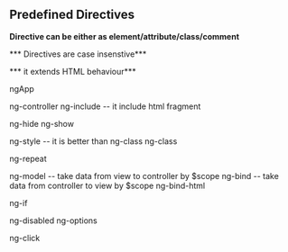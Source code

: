 
## Predefined Directives

 **Directive can be either as element/attribute/class/comment**

 *** Directives are case insenstive***

 *** it extends HTML behaviour***


ngApp

ng-controller
ng-include -- it include html fragment

ng-hide
ng-show

ng-style -- it is better than ng-class
ng-class

ng-repeat

ng-model -- take data from view to controller by $scope
ng-bind  -- take data from controller to view by $scope
ng-bind-html

ng-if

ng-disabled
ng-options 

ng-click
